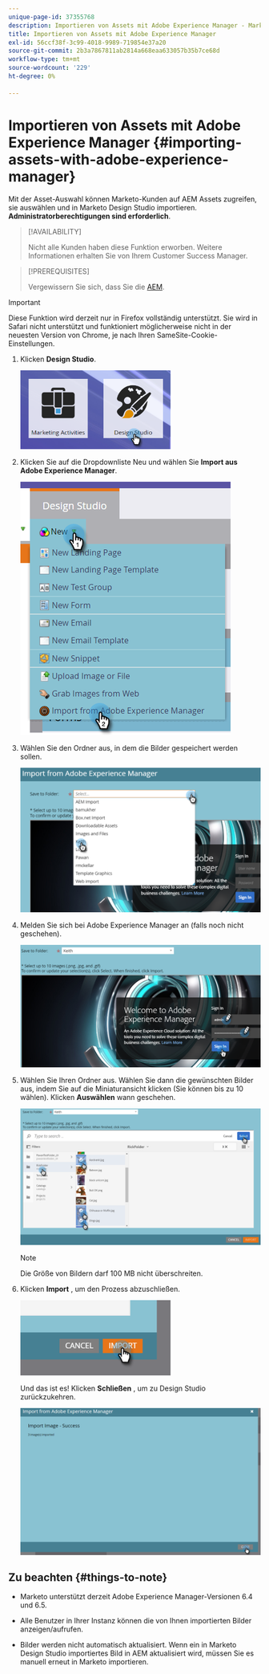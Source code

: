 ```yaml
---
unique-page-id: 37355768
description: Importieren von Assets mit Adobe Experience Manager - Marketo Docs - Produktdokumentation
title: Importieren von Assets mit Adobe Experience Manager
exl-id: 56ccf38f-3c99-4018-9989-719854e37a20
source-git-commit: 2b3a7867811ab2814a668eaa633057b35b7ce68d
workflow-type: tm+mt
source-wordcount: '229'
ht-degree: 0%

---
```


# Importieren von Assets mit Adobe Experience Manager {#importing-assets-with-adobe-experience-manager}

Mit der Asset-Auswahl können Marketo-Kunden auf AEM Assets zugreifen, sie auswählen und in Marketo Design Studio importieren. **Administratorberechtigungen sind erforderlich**.

>[!AVAILABILITY]
>
>Nicht alle Kunden haben diese Funktion erworben. Weitere Informationen erhalten Sie von Ihrem Customer Success Manager.

>[!PREREQUISITES]
>
>Vergewissern Sie sich, dass Sie die [AEM](/help/marketo/product-docs/core-marketo-concepts/miscellaneous/configuring-adobe-experience-manager-integration.md).

>[!IMPORTANT]
>
>Diese Funktion wird derzeit nur in Firefox vollständig unterstützt. Sie wird in Safari nicht unterstützt und funktioniert möglicherweise nicht in der neuesten Version von Chrome, je nach Ihren SameSite-Cookie-Einstellungen.

1. Klicken **Design Studio**.

   ![](assets/one-1.png)

1. Klicken Sie auf die Dropdownliste Neu und wählen Sie **Import aus Adobe Experience Manager**.

   ![](assets/two-1.png)

1. Wählen Sie den Ordner aus, in dem die Bilder gespeichert werden sollen.

   ![](assets/three-1.png)

1. Melden Sie sich bei Adobe Experience Manager an (falls noch nicht geschehen).

   ![](assets/four-1.png)

1. Wählen Sie Ihren Ordner aus. Wählen Sie dann die gewünschten Bilder aus, indem Sie auf die Miniaturansicht klicken (Sie können bis zu 10 wählen). Klicken **Auswählen** wann geschehen.

   ![](assets/five.png)

   >[!NOTE]
   >
   >Die Größe von Bildern darf 100 MB nicht überschreiten.

1. Klicken **Import** , um den Prozess abzuschließen.

   ![](assets/six-1.png)

   Und das ist es! Klicken **Schließen** , um zu Design Studio zurückzukehren.

   ![](assets/seven-1.png)

## Zu beachten {#things-to-note}

* Marketo unterstützt derzeit Adobe Experience Manager-Versionen 6.4 und 6.5.

* Alle Benutzer in Ihrer Instanz können die von Ihnen importierten Bilder anzeigen/aufrufen.

* Bilder werden nicht automatisch aktualisiert. Wenn ein in Marketo Design Studio importiertes Bild in AEM aktualisiert wird, müssen Sie es manuell erneut in Marketo importieren.

